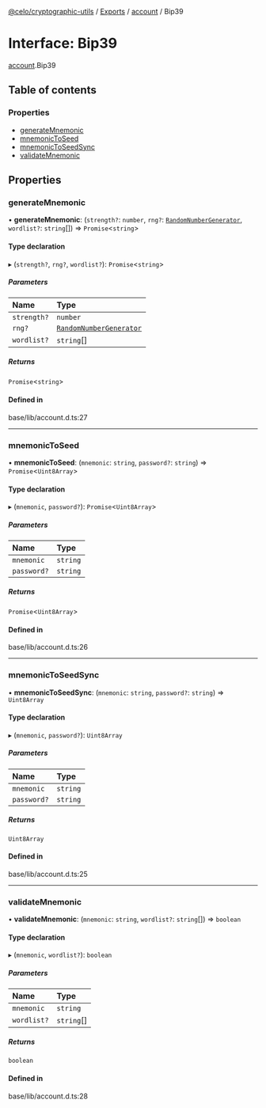 [@celo/cryptographic-utils](../README.md) / [Exports](../modules.md) / [account](../modules/account.md) / Bip39

# Interface: Bip39

[account](../modules/account.md).Bip39

## Table of contents

### Properties

- [generateMnemonic](account.Bip39.md#generatemnemonic)
- [mnemonicToSeed](account.Bip39.md#mnemonictoseed)
- [mnemonicToSeedSync](account.Bip39.md#mnemonictoseedsync)
- [validateMnemonic](account.Bip39.md#validatemnemonic)

## Properties

### generateMnemonic

• **generateMnemonic**: (`strength?`: `number`, `rng?`: [`RandomNumberGenerator`](../modules/account.md#randomnumbergenerator), `wordlist?`: `string`[]) => `Promise`\<`string`\>

#### Type declaration

▸ (`strength?`, `rng?`, `wordlist?`): `Promise`\<`string`\>

##### Parameters

| Name | Type |
| :------ | :------ |
| `strength?` | `number` |
| `rng?` | [`RandomNumberGenerator`](../modules/account.md#randomnumbergenerator) |
| `wordlist?` | `string`[] |

##### Returns

`Promise`\<`string`\>

#### Defined in

base/lib/account.d.ts:27

___

### mnemonicToSeed

• **mnemonicToSeed**: (`mnemonic`: `string`, `password?`: `string`) => `Promise`\<`Uint8Array`\>

#### Type declaration

▸ (`mnemonic`, `password?`): `Promise`\<`Uint8Array`\>

##### Parameters

| Name | Type |
| :------ | :------ |
| `mnemonic` | `string` |
| `password?` | `string` |

##### Returns

`Promise`\<`Uint8Array`\>

#### Defined in

base/lib/account.d.ts:26

___

### mnemonicToSeedSync

• **mnemonicToSeedSync**: (`mnemonic`: `string`, `password?`: `string`) => `Uint8Array`

#### Type declaration

▸ (`mnemonic`, `password?`): `Uint8Array`

##### Parameters

| Name | Type |
| :------ | :------ |
| `mnemonic` | `string` |
| `password?` | `string` |

##### Returns

`Uint8Array`

#### Defined in

base/lib/account.d.ts:25

___

### validateMnemonic

• **validateMnemonic**: (`mnemonic`: `string`, `wordlist?`: `string`[]) => `boolean`

#### Type declaration

▸ (`mnemonic`, `wordlist?`): `boolean`

##### Parameters

| Name | Type |
| :------ | :------ |
| `mnemonic` | `string` |
| `wordlist?` | `string`[] |

##### Returns

`boolean`

#### Defined in

base/lib/account.d.ts:28
